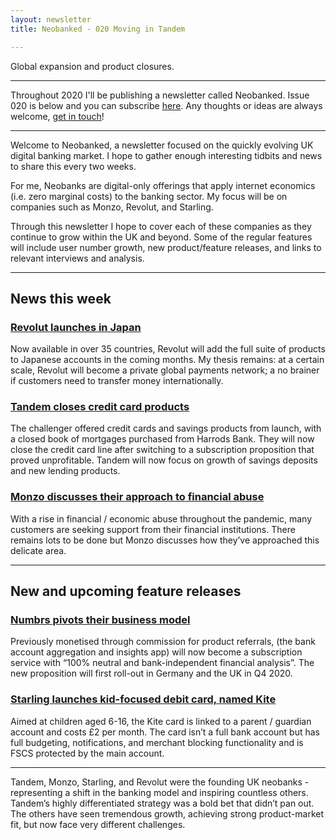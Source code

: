 ```yaml
---
layout: newsletter
title: Neobanked - 020 Moving in Tandem 

---
```


Global expansion and product closures.

---

Throughout 2020 I'll be publishing a newsletter called Neobanked. Issue 020 is below and you can subscribe [here](https://neobanked.substack.com). Any thoughts or ideas are always welcome, [get in touch](murdo.connochie@gmail.com)!

---

Welcome to Neobanked, a newsletter focused on the quickly evolving UK digital banking market. I hope to gather enough interesting tidbits and news to share this every two weeks.

For me, Neobanks are digital-only offerings that apply internet economics (i.e. zero marginal costs) to the banking sector. My focus will be on companies such as Monzo, Revolut, and Starling. 

Through this newsletter I hope to cover each of these companies as they continue to grow within the UK and beyond. Some of the regular features will include user number growth, new product/feature releases, and links to relevant interviews and analysis.

---

## News this week

### [Revolut launches in Japan](https://blog.revolut.com/konnichiwa-japan/)
Now available in over 35 countries, Revolut will add the full suite of products to Japanese accounts in the coming months. My thesis remains: at a certain scale, Revolut will become a private global payments network; a no brainer if customers need to transfer money internationally. 

### [Tandem closes credit card products](https://sifted.eu/articles/tandem-slowdown-credit-card/)
The challenger offered credit cards and savings products from launch, with a closed book of mortgages purchased from Harrods Bank. They will now close the credit card line after switching to a subscription proposition that proved unprofitable. Tandem will now focus on growth of savings deposits and new lending products.

### [Monzo discusses their approach to financial abuse](https://www.wired.co.uk/article/financial-abuse-banks-monzo)
With a rise in financial / economic abuse throughout the pandemic, many customers are seeking support from their financial institutions. There remains lots to be done but Monzo discusses how they’ve approached this delicate area.

---

## New and upcoming feature releases

### [Numbrs pivots their business model](https://www.numbrs.com/en-uk/numbrs-adjusts-business-model-100-neutral-financial-analysis-and-subscription-service/)
Previously monetised through commission for product referrals,  (the bank account aggregation and insights app) will now become a subscription service with “100% neutral and bank-independent financial analysis”. The new proposition will first roll-out in Germany and the UK in Q4 2020.

### [Starling launches kid-focused debit card, named Kite](https://www.starlingbank.com/current-account/kite-debit-card-for-kids/)
Aimed at children aged 6-16, the Kite card is linked to a parent / guardian account and costs £2 per month. The card isn’t a full bank account but has full budgeting, notifications, and merchant blocking functionality and is FSCS protected by the main account.

---

Tandem, Monzo, Starling, and Revolut were the founding UK neobanks - representing a shift in the banking model and inspiring countless others. Tandem’s highly differentiated strategy was a bold bet that didn’t pan out. The others have seen tremendous growth, achieving strong product-market fit, but now face very different challenges.
